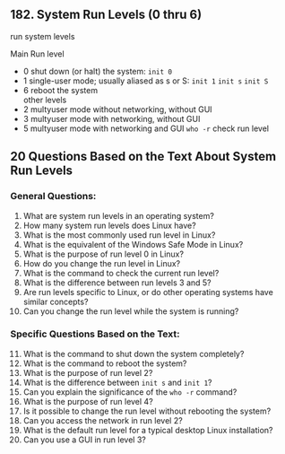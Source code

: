 ## 182. System Run Levels (0 thru 6)
run system levels

 Main Run level
- 0 shut down (or halt) the system: `init 0`
- 1 single-user mode; usually aliased as s or S: `init 1` `init s` `init S`
- 6 reboot the system <br>
other levels
- 2 multyuser mode without networking, without GUI
- 3 multyuser mode with networking, without GUI
- 5 multyuser mode with networking and GUI
`who -r` check run level


## 20 Questions Based on the Text About System Run Levels

### General Questions:

1. What are system run levels in an operating system?
2. How many system run levels does Linux have?
3. What is the most commonly used run level in Linux?
4. What is the equivalent of the Windows Safe Mode in Linux?
5. What is the purpose of run level 0 in Linux?
6. How do you change the run level in Linux?
7. What is the command to check the current run level?
8. What is the difference between run levels 3 and 5?
9. Are run levels specific to Linux, or do other operating systems have similar concepts?
10. Can you change the run level while the system is running?

### Specific Questions Based on the Text:

11. What is the command to shut down the system completely?
12. What is the command to reboot the system?
13. What is the purpose of run level 2?
14. What is the difference between `init s` and `init 1`?
15. Can you explain the significance of the `who -r` command?
16. What is the purpose of run level 4?
17. Is it possible to change the run level without rebooting the system?
18. Can you access the network in run level 2?
19. What is the default run level for a typical desktop Linux installation?
20. Can you use a GUI in run level 3?

